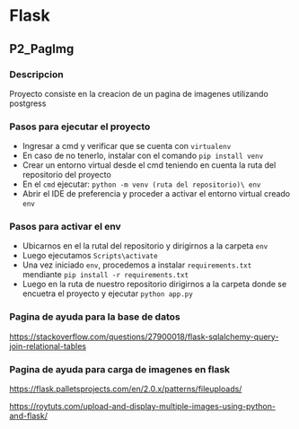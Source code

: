 # Flask

## P2_PagImg

### Descripcion
Proyecto consiste en la creacion de un pagina de imagenes utilizando postgress

### Pasos para ejecutar el proyecto
- Ingresar a cmd y verificar que se cuenta con `virtualenv`
- En caso de no tenerlo, instalar con el comando `pip install venv`
- Crear un entorno virtual desde el cmd teniendo en cuenta la ruta del repositorio del proyecto
- En el `cmd` ejecutar: `python -m venv (ruta del repositorio)\ env `
- Abrir el IDE de preferencia y proceder a activar el entorno virtual creado `env`
### Pasos para activar el env
- Ubicarnos en el la rutal del repositorio y dirigirnos a la carpeta `env`
- Luego ejecutamos `Scripts\activate`
- Una vez iniciado `env`, procedemos a instalar `requirements.txt` mendiante `pip install -r requirements.txt`
- Luego en la ruta de nuestro repositorio dirigirnos a la carpeta donde se encuetra el proyecto y ejecutar `python app.py`

### Pagina de ayuda para la base de datos
https://stackoverflow.com/questions/27900018/flask-sqlalchemy-query-join-relational-tables

### Pagina de ayuda para carga de imagenes en flask
https://flask.palletsprojects.com/en/2.0.x/patterns/fileuploads/

https://roytuts.com/upload-and-display-multiple-images-using-python-and-flask/